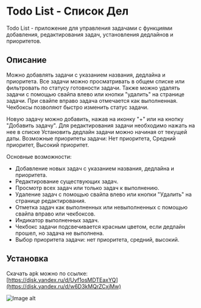 # Todo List - Список Дел

Todo List - приложение для управления задачами с функциями добавления, редактирования задач, установления дедлайнов и приоритетов.

## Описание

Можно добавлять задачи с указанием названия, дедлайна и приоритета. Все задачи можно просматривать в общем списке или фильтровать по статусу готовности задачи. Также можно удалять задачи с помощью свайпа влево или кнопки "удалить" на странице задачи. При свайпе вправо задача отмечается как выполненная. Чекбоксы позволяют быстро изменить статус задачи.

Новую задачу можно добавить, нажав на иконку "+" или на кнопку "Добавить задачу". Для редактирования задачи необходимо нажать на нее в списке
Установить дедлайн задачи можно начиная от текущей даты.
Возможные приоритеты задачи: Нет приоритета, Средний приоритет, Высокий приоритет.


Основные возможности:
- Добавление новых задач с указанием названия, дедлайна и приоритета.
- Редактирование существующих задач.
- Просмотр всех задач или только задач к выполнению.
- Удаление задач с помощью свайпа влево или кнопки "Удалить" на странице редактирования.
- Отметка задач как выполненных или невыполненных с помощью свайпа вправо или чекбоксов.
- Индикатор выполненных задач.
- Чекбокс задачи подсвечивается красным цветом, если дедлайн прошел, но задача не выполнена.
- Выбор приоритета задачи: нет приоритета, средний, высокий.

## Установка 

Скачать apk можно по ссылке: [https://disk.yandex.ru/d/Uyf1osMDTEaxYQ](https://disk.yandex.ru/d/w6D3kMQrZCxjMw)

![Image alt](https://github.com/{username}/{repository}/raw/{branch}/{path}/image.png)



